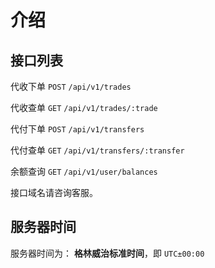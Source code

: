 # 介绍

## 接口列表

代收下单
`POST` `/api/v1/trades`

代收查单
`GET` `/api/v1/trades/:trade`

代付下单
`POST` `/api/v1/transfers`

代付查单
`GET` `/api/v1/transfers/:transfer`

余额查询
`GET` `/api/v1/user/balances`

接口域名请咨询客服。

## 服务器时间

服务器时间为： **格林威治标准时间**，即 `UTC±00:00`

